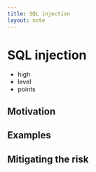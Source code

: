 ```yaml
---
title: SQL injection
layout: note
---
```


# SQL injection

- high
- level
- points

## Motivation

## Examples

## Mitigating the risk

